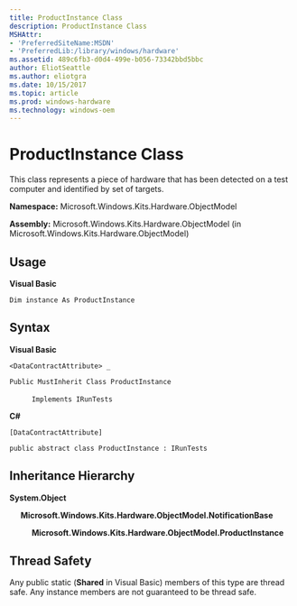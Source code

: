 ```yaml
---
title: ProductInstance Class
description: ProductInstance Class
MSHAttr:
- 'PreferredSiteName:MSDN'
- 'PreferredLib:/library/windows/hardware'
ms.assetid: 489c6fb3-d0d4-499e-b056-73342bbd5bbc
author: EliotSeattle
ms.author: eliotgra
ms.date: 10/15/2017
ms.topic: article
ms.prod: windows-hardware
ms.technology: windows-oem
---
```


# ProductInstance Class


This class represents a piece of hardware that has been detected on a test computer and identified by set of targets.

**Namespace:** Microsoft.Windows.Kits.Hardware.ObjectModel

**Assembly:** Microsoft.Windows.Kits.Hardware.ObjectModel (in Microsoft.Windows.Kits.Hardware.ObjectModel)

## <span id="Usage"></span><span id="usage"></span><span id="USAGE"></span>Usage


**Visual Basic**

`Dim instance As ProductInstance`

## <span id="Syntax"></span><span id="syntax"></span><span id="SYNTAX"></span>Syntax


**Visual Basic**

`<DataContractAttribute> _`

`Public MustInherit Class ProductInstance`

          `Implements IRunTests`

**C#**

`[DataContractAttribute]`

`public abstract class ProductInstance : IRunTests`

## <span id="Inheritance_Hierarchy"></span><span id="inheritance_hierarchy"></span><span id="INHERITANCE_HIERARCHY"></span>Inheritance Hierarchy


**System.Object**

     **Microsoft.Windows.Kits.Hardware.ObjectModel.NotificationBase**

          **Microsoft.Windows.Kits.Hardware.ObjectModel.ProductInstance**

## <span id="Thread_Safety"></span><span id="thread_safety"></span><span id="THREAD_SAFETY"></span>Thread Safety


Any public static (**Shared** in Visual Basic) members of this type are thread safe. Any instance members are not guaranteed to be thread safe.

 

 






